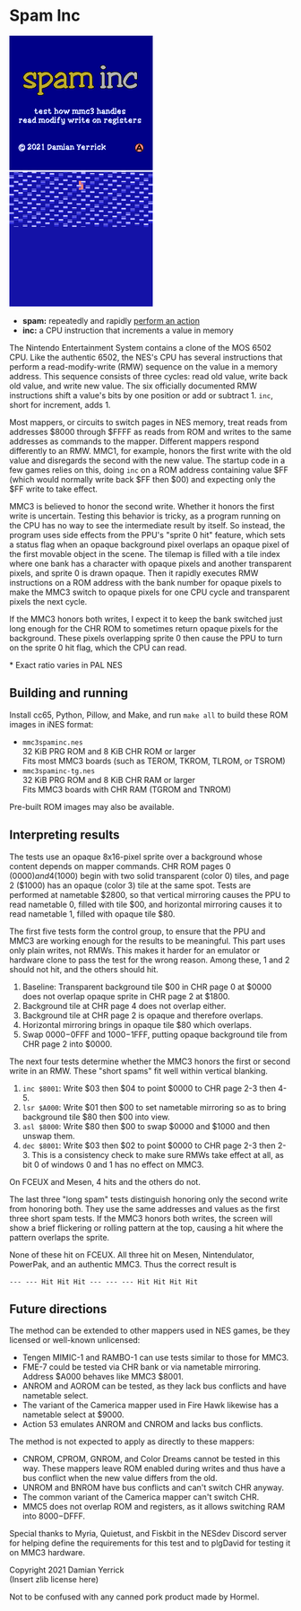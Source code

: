 Spam Inc
========

![Spam Inc: test how MMC3 handles read modify write on registers. Press A Button](docs/titlemockup.png)
![Test in progress. Rolling white horizontal lines on a blue background with a red rectangle](docs/mmc3spaminc_test.png)

- **spam:** repeatedly and rapidly [perform an action]
- **inc:** a CPU instruction that increments a value in memory

The Nintendo Entertainment System contains a clone of the MOS 6502
CPU.  Like the authentic 6502, the NES's CPU has several instructions
that perform a read-modify-write (RMW) sequence on the value in a
memory address.  This sequence consists of three cycles: read old
value, write back old value, and write new value.  The six officially
documented RMW instructions shift a value's bits by one position or
add or subtract 1.  `inc`, short for increment, adds 1.

Most mappers, or circuits to switch pages in NES memory, treat
reads from addresses $8000 through $FFFF as reads from ROM and
writes to the same addresses as commands to the mapper.  Different
mappers respond differently to an RMW.  MMC1, for example, honors the
first write with the old value and disregards the second with the new
value.  The startup code in a few games relies on this, doing `inc`
on a ROM address containing value $FF (which would normally write
back $FF then $00) and expecting only the $FF write to take effect.

MMC3 is believed to honor the second write.  Whether it honors the
first write is uncertain.  Testing this behavior is tricky, as a
program running on the CPU has no way to see the intermediate result
by itself.  So instead, the program uses side effects from the PPU's
"sprite 0 hit" feature, which sets a status flag when an opaque
background pixel overlaps an opaque pixel of the first movable object
in the scene.  The tilemap is filled with a tile index where one bank
has a character with opaque pixels and another transparent pixels,
and sprite 0 is drawn opaque.  Then it rapidly executes RMW
instructions on a ROM address with the bank number for opaque pixels
to make the MMC3 switch to opaque pixels for one CPU cycle and
transparent pixels the next cycle.

If the MMC3 honors both writes, I expect it to keep the bank switched
just long enough for the CHR ROM to sometimes return opaque pixels
for the background.  These pixels overlapping sprite 0 then cause the
PPU to turn on the sprite 0 hit flag, which the CPU can read.

\* Exact ratio varies in PAL NES

[perform an action]: https://en.wikipedia.org/wiki/Spam_(video_games)

Building and running
--------------------
Install cc65, Python, Pillow, and Make, and run `make all` to build
these ROM images in iNES format:

- `mmc3spaminc.nes`  
  32 KiB PRG ROM and 8 KiB CHR ROM or larger  
  Fits most MMC3 boards (such as TEROM, TKROM, TLROM, or TSROM)
- `mmc3spaminc-tg.nes`  
  32 KiB PRG ROM and 8 KiB CHR RAM or larger  
  Fits MMC3 boards with CHR RAM (TGROM and TNROM)

Pre-built ROM images may also be available.

Interpreting results
--------------------
The tests use an opaque 8x16-pixel sprite over a background whose
content depends on mapper commands.  CHR ROM pages 0 ($0000) and 4
($1000) begin with two solid transparent (color 0) tiles, and page 2
($1000) has an opaque (color 3) tile at the same spot.  Tests are
performed at nametable $2800, so that vertical mirroring causes the
PPU to read nametable 0, filled with tile $00, and horizontal
mirroring causes it to read nametable 1, filled with opaque tile $80.

The first five tests form the control group, to ensure that the PPU
and MMC3 are working enough for the results to be meaningful.  This
part uses only plain writes, not RMWs.  This makes it harder for an
emulator or hardware clone to pass the test for the wrong reason.
Among these, 1 and 2 should not hit, and the others should hit.

1. Baseline: Transparent background tile $00 in CHR page 0 at $0000
   does not overlap opaque sprite in CHR page 2 at $1800.
2. Background tile at CHR page 4 does not overlap either.
3. Background tile at CHR page 2 is opaque and therefore overlaps.
4. Horizontal mirroring brings in opaque tile $80 which overlaps.
5. Swap $0000-$0FFF and $1000-$1FFF, putting opaque background tile
   from CHR page 2 into $0000.

The next four tests determine whether the MMC3 honors the first
or second write in an RMW.  These "short spams" fit well within
vertical blanking.

1. `inc $8001`: Write $03 then $04 to point $0000 to CHR page 2-3
   then 4-5.
2. `lsr $A000`: Write $01 then $00 to set nametable mirroring so as
   to bring background tile $80 then $00 into view.
3. `asl $8000`: Write $80 then $00 to swap $0000 and $1000 and then
   unswap them.
4. `dec $8001`: Write $03 then $02 to point $0000 to CHR page 2-3
   then 2-3.  This is a consistency check to make sure RMWs take
   effect at all, as bit 0 of windows 0 and 1 has no effect on MMC3.

On FCEUX and Mesen, 4 hits and the others do not.

The last three "long spam" tests distinguish honoring only the second
write from honoring both.  They use the same addresses and values as
the first three short spam tests.  If the MMC3 honors both writes,
the screen will show a brief flickering or rolling pattern at the
top, causing a hit where the pattern overlaps the sprite.

None of these hit on FCEUX.  All three hit on Mesen, Nintendulator,
PowerPak, and an authentic MMC3.  Thus the correct result is

    --- --- Hit Hit Hit --- --- --- Hit Hit Hit Hit

Future directions
-----------------
The method can be extended to other mappers used in NES games,
be they licensed or well-known unlicensed:

- Tengen MIMIC-1 and RAMBO-1 can use tests similar to those for MMC3.
- FME-7 could be tested via CHR bank or via nametable mirroring.
  Address $A000 behaves like MMC3 $8001.
- ANROM and AOROM can be tested, as they lack bus conflicts and have
  nametable select.
- The variant of the Camerica mapper used in Fire Hawk likewise
  has a nametable select at $9000.
- Action 53 emulates ANROM and CNROM and lacks bus conflicts.

The method is not expected to apply as directly to these mappers:

- CNROM, CPROM, GNROM, and Color Dreams cannot be tested in this way.
  These mappers leave ROM enabled during writes and thus have a bus
  conflict when the new value differs from the old.
- UNROM and BNROM have bus conflicts and can't switch CHR anyway.
- The common variant of the Camerica mapper can't switch CHR.
- MMC5 does not overlap ROM and registers, as it allows switching
  RAM into $8000-$DFFF.

Special thanks to Myria, Quietust, and Fiskbit in the NESdev Discord
server for helping define the requirements for this test and to
plgDavid for testing it on MMC3 hardware.

Copyright 2021 Damian Yerrick  
(Insert zlib license here)

Not to be confused with any canned pork product made by Hormel.
